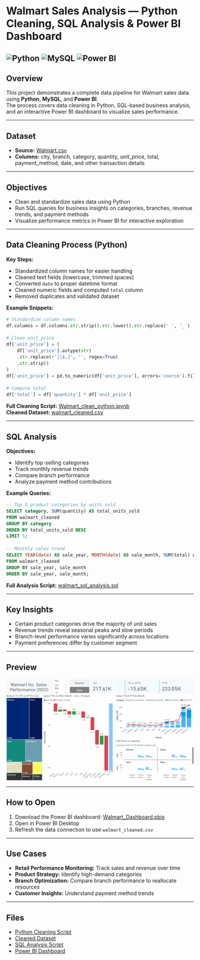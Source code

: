 # **Walmart Sales Analysis — Python Cleaning, SQL Analysis & Power BI Dashboard**  
![Python](https://img.shields.io/badge/Python-3776AB.svg?style=for-the-badge&logo=Python&logoColor=white)
![MySQL](https://img.shields.io/badge/mysql-%2300f.svg?style=for-the-badge&logo=mysql&logoColor=white)
![Power BI](https://img.shields.io/badge/power_bi-F2C811?style=for-the-badge&logo=powerbi&logoColor=black)
---

## **Overview**  
This project demonstrates a complete data pipeline for Walmart sales data using **Python**, **MySQL**, and **Power BI**.  
The process covers data cleaning in Python, SQL-based business analysis, and an interactive Power BI dashboard to visualize sales performance.

---

## **Dataset**
- **Source:** [Walmart.csv](https://github.com/kChe626/Walmart/blob/main/Walmart.csv)  
- **Columns:** city, branch, category, quantity, unit_price, total, payment_method, date, and other transaction details

---

## **Objectives**
- Clean and standardize sales data using Python  
- Run SQL queries for business insights on categories, branches, revenue trends, and payment methods  
- Visualize performance metrics in Power BI for interactive exploration

---

## **Data Cleaning Process (Python)**
**Key Steps:**
- Standardized column names for easier handling  
- Cleaned text fields (lowercase, trimmed spaces)  
- Converted `date` to proper datetime format  
- Cleaned numeric fields and computed `total` column  
- Removed duplicates and validated dataset

**Example Snippets:**  
```python
# Standardize column names
df.columns = df.columns.str.strip().str.lower().str.replace(' ', '_')

# Clean unit_price
df['unit_price'] = (
    df['unit_price'].astype(str)
    .str.replace(r'[\$,]', '', regex=True)
    .str.strip()
)
df['unit_price'] = pd.to_numeric(df['unit_price'], errors='coerce').fillna(0)

# Compute total
df['total'] = df['quantity'] * df['unit_price']
```

 **Full Cleaning Script:** [Walmart_clean_python.ipynb](https://github.com/kChe626/Walmart/blob/main/Walmart_clean_python.ipynb)  
 **Cleaned Dataset:** [walmart_cleaned.csv](https://github.com/kChe626/Walmart/blob/main/walmart_cleaned.csv)

---

## **SQL Analysis**
**Objectives:**
- Identify top-selling categories  
- Track monthly revenue trends  
- Compare branch performance  
- Analyze payment method contributions  

**Example Queries:**
```sql
-- Top 5 product categories by units sold
SELECT category, SUM(quantity) AS total_units_sold
FROM walmart_cleaned
GROUP BY category
ORDER BY total_units_sold DESC
LIMIT 5;

-- Monthly sales trend
SELECT YEAR(date) AS sale_year, MONTH(date) AS sale_month, SUM(total) AS monthly_revenue
FROM walmart_cleaned
GROUP BY sale_year, sale_month
ORDER BY sale_year, sale_month;
```

 **Full Analysis Script:** [walmart_sql_analysis.sql](https://github.com/kChe626/Walmart/blob/main/walmart_sql_analysis.sql)

---

## **Key Insights**
- Certain product categories drive the majority of unit sales  
- Revenue trends reveal seasonal peaks and slow periods  
- Branch-level performance varies significantly across locations  
- Payment preferences differ by customer segment

---

## **Preview**
![Walmart Power BI Dashboard](https://github.com/kChe626/Walmart/blob/main/Walmart%20Power%20Bi%20Dashboard.gif)

---

## **How to Open**
1. Download the Power BI dashboard: [Walmart_Dashboard.pbix](https://github.com/kChe626/Walmart/blob/main/Walmart_Dashboard.pbix)  
2. Open in Power BI Desktop  
3. Refresh the data connection to use `walmart_cleaned.csv`  

---

## **Use Cases**
- **Retail Performance Monitoring:** Track sales and revenue over time  
- **Product Strategy:** Identify high-demand categories  
- **Branch Optimization:** Compare branch performance to reallocate resources  
- **Customer Insights:** Understand payment method trends

---

## **Files**
- [Python Cleaning Script](https://github.com/kChe626/Walmart/blob/main/Walmart_clean_python.ipynb)
- [Cleaned Dataset](https://github.com/kChe626/Walmart/blob/main/walmart_cleaned.csv)  
- [SQL Analysis Script](https://github.com/kChe626/Walmart/blob/main/walmart_sql_analysis.sql)  
- [Power BI Dashboard](https://github.com/kChe626/Walmart/blob/main/Walmart_Dashboard.pbix)  

